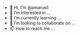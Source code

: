 - 👋 Hi, I’m @amarusli
- 👀 I’m interested in ...
- 🌱 I’m currently learning ...
- 💞️ I’m looking to collaborate on ...
- 📫 How to reach me ...

<!---
amarusli/amarusli is a ✨ special ✨ repository because its `README.md` (this file) appears on your GitHub profile.
You can click the Preview link to take a look at your changes.
--->
